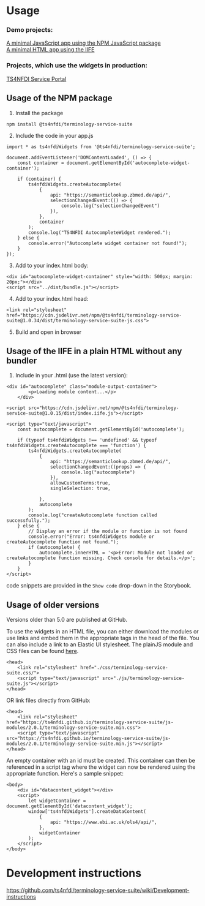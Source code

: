 # Usage

### Demo projects:
[A minimal JavaScript app using the NPM JavaScript package](https://github.com/ts4nfdi/javascript-npm-widgets-demo-project)  
[A minimal HTML app using the IIFE](https://github.com/ts4nfdi/JS-Widgets-Demo-Project)

### Projects, which use the widgets in production:
[TS4NFDI Service Portal](https://github.com/ts4nfdi/service-portal)

## Usage of the NPM package

1. Install the package
```
npm install @ts4nfdi/terminology-service-suite
```
2. Include the code in your app.js
```
import * as ts4nfdiWidgets from '@ts4nfdi/terminology-service-suite';

document.addEventListener('DOMContentLoaded', () => {
    const container = document.getElementById('autocomplete-widget-container');

    if (container) {
        ts4nfdiWidgets.createAutocomplete(
            {
                api: "https://semanticlookup.zbmed.de/api/",
                selectionChangedEvent:(() => {
                    console.log("selectionChangedEvent")
                }),
            },
            container
        );
        console.log("TS4NFDI AutocompleteWidget rendered.");
    } else {
        console.error("Autocomplete widget container not found!");
    }
});
```
3. Add to your index.html body:
```
<div id="autocomplete-widget-container" style="width: 500px; margin: 20px;"></div>
<script src="../dist/bundle.js"></script>
```
4. Add to your index.html head:
```
<link rel="stylesheet" href="https://cdn.jsdelivr.net/npm/@ts4nfdi/terminology-service-suite@1.0.34/dist/terminology-service-suite-js.css">
```
5. Build and open in browser

## Usage of the IIFE in a plain HTML without any bundler

1. Include in your .html (use the latest version):
```
<div id="autocomplete" class="module-output-container">
        <p>Loading module content...</p>
    </div>
    
<script src="https://cdn.jsdelivr.net/npm/@ts4nfdi/terminology-service-suite@1.0.15/dist/index.iife.js"></script>

<script type="text/javascript">
    const autocomplete = document.getElementById('autocomplete');

    if (typeof ts4nfdiWidgets !== 'undefined' && typeof ts4nfdiWidgets.createAutocomplete === 'function') {
        ts4nfdiWidgets.createAutocomplete(
            {
                api: "https://semanticlookup.zbmed.de/api/",
                selectionChangedEvent:((props) => {
                    console.log("autocomplete")
                }),
                allowCustomTerms:true,
                singleSelection: true,

            },
            autocomplete
        );
        console.log("createAutocomplete function called successfully.");
    } else {
        // Display an error if the module or function is not found
        console.error("Error: ts4nfdiWidgets module or createAutocomplete function not found.");
        if (autocomplete) {
            autocomplete.innerHTML = '<p>Error: Module not loaded or createAutocomplete function missing. Check console for details.</p>';
        }
    }
</script>
```
code snippets are provided in the `Show code` drop-down in the Storybook.

## Usage of older versions
Versions older than 5.0 are published at GitHub.

To use the widgets in an HTML file, you can either download the modules or use links and embed them in the appropriate tags in the head of the file. You can also include a link to an Elastic UI stylesheet.
The plainJS module and CSS files can be found [here](https://github.com/ts4nfdi/terminology-service-suite/tree/gh-pages/js-modules/).
```
<head>
    <link rel="stylesheet" href="./css/terminology-service-suite.css/">
    <script type="text/javascript" src="./js/terminology-service-suite.js"></script>
</head>
```
OR link files directly from GitHub:
```
<head>
    <link rel="stylesheet" href="https://ts4nfdi.github.io/terminology-service-suite/js-modules/2.0.1/terminology-service-suite.min.css">
    <script type="text/javascript" src="https://ts4nfdi.github.io/terminology-service-suite/js-modules/2.0.1/terminology-service-suite.min.js"></script>
</head>
```
An empty container with an id must be created. This container can then be referenced in a script tag where the widget can now be rendered using the appropriate function. Here's a sample snippet:
```
<body>
    <div id="datacontent_widget"></div>
    <script>
        let widgetContainer = document.getElementById('datacontent_widget');
        window['ts4nfdiWidgets'].createDataContent(
            {
                api: "https://www.ebi.ac.uk/ols4/api/",
            },
            widgetContainer
        );
    </script>
</body>
```

# Development instructions

https://github.com/ts4nfdi/terminology-service-suite/wiki/Development-instructions
